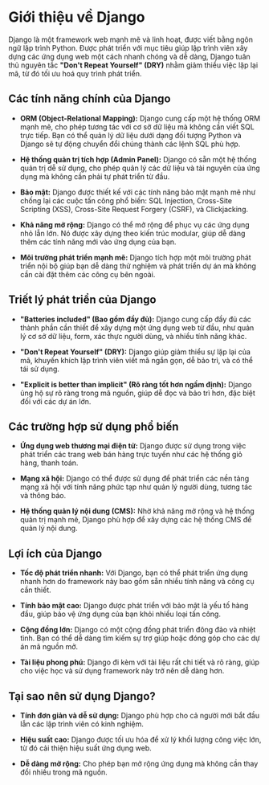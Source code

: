 # Giới thiệu về Django

Django là một framework web mạnh mẽ và linh hoạt, được viết bằng ngôn ngữ lập trình Python. Được phát triển với mục tiêu giúp lập trình viên xây dựng các ứng dụng web một cách nhanh chóng và dễ dàng, Django tuân thủ nguyên tắc **"Don't Repeat Yourself" (DRY)** nhằm giảm thiểu việc lặp lại mã, từ đó tối ưu hoá quy trình phát triển.

## Các tính năng chính của Django

- **ORM (Object-Relational Mapping):** Django cung cấp một hệ thống ORM mạnh mẽ, cho phép tương tác với cơ sở dữ liệu mà không cần viết SQL trực tiếp. Bạn có thể quản lý dữ liệu dưới dạng đối tượng Python và Django sẽ tự động chuyển đổi chúng thành các lệnh SQL phù hợp.
  
- **Hệ thống quản trị tích hợp (Admin Panel):** Django có sẵn một hệ thống quản trị dễ sử dụng, cho phép quản lý các dữ liệu và tài nguyên của ứng dụng mà không cần phải tự phát triển từ đầu.

- **Bảo mật:** Django được thiết kế với các tính năng bảo mật mạnh mẽ như chống lại các cuộc tấn công phổ biến: SQL Injection, Cross-Site Scripting (XSS), Cross-Site Request Forgery (CSRF), và Clickjacking.

- **Khả năng mở rộng:** Django có thể mở rộng để phục vụ các ứng dụng nhỏ lẫn lớn. Nó được xây dựng theo kiến trúc modular, giúp dễ dàng thêm các tính năng mới vào ứng dụng của bạn.

- **Môi trường phát triển mạnh mẽ:** Django tích hợp một môi trường phát triển nội bộ giúp bạn dễ dàng thử nghiệm và phát triển dự án mà không cần cài đặt thêm các công cụ bên ngoài.

## Triết lý phát triển của Django

- **"Batteries included" (Bao gồm đầy đủ):** Django cung cấp đầy đủ các thành phần cần thiết để xây dựng một ứng dụng web từ đầu, như quản lý cơ sở dữ liệu, form, xác thực người dùng, và nhiều tính năng khác.

- **"Don't Repeat Yourself" (DRY):** Django giúp giảm thiểu sự lặp lại của mã, khuyến khích lập trình viên viết mã ngắn gọn, dễ bảo trì, và có thể tái sử dụng.

- **"Explicit is better than implicit" (Rõ ràng tốt hơn ngầm định):** Django ủng hộ sự rõ ràng trong mã nguồn, giúp dễ đọc và bảo trì hơn, đặc biệt đối với các dự án lớn.

## Các trường hợp sử dụng phổ biến

- **Ứng dụng web thương mại điện tử:** Django được sử dụng trong việc phát triển các trang web bán hàng trực tuyến như các hệ thống giỏ hàng, thanh toán.
  
- **Mạng xã hội:** Django có thể được sử dụng để phát triển các nền tảng mạng xã hội với tính năng phức tạp như quản lý người dùng, tương tác và thông báo.

- **Hệ thống quản lý nội dung (CMS):** Nhờ khả năng mở rộng và hệ thống quản trị mạnh mẽ, Django phù hợp để xây dựng các hệ thống CMS để quản lý nội dung.

## Lợi ích của Django

- **Tốc độ phát triển nhanh:** Với Django, bạn có thể phát triển ứng dụng nhanh hơn do framework này bao gồm sẵn nhiều tính năng và công cụ cần thiết.
  
- **Tính bảo mật cao:** Django được phát triển với bảo mật là yếu tố hàng đầu, giúp bảo vệ ứng dụng của bạn khỏi nhiều loại tấn công.

- **Cộng đồng lớn:** Django có một cộng đồng phát triển đông đảo và nhiệt tình. Bạn có thể dễ dàng tìm kiếm sự trợ giúp hoặc đóng góp cho các dự án mã nguồn mở.

- **Tài liệu phong phú:** Django đi kèm với tài liệu rất chi tiết và rõ ràng, giúp cho việc học và sử dụng framework này trở nên dễ dàng hơn.

## Tại sao nên sử dụng Django?

- **Tính đơn giản và dễ sử dụng:** Django phù hợp cho cả người mới bắt đầu lẫn các lập trình viên có kinh nghiệm.
  
- **Hiệu suất cao:** Django được tối ưu hóa để xử lý khối lượng công việc lớn, từ đó cải thiện hiệu suất ứng dụng web.
  
- **Dễ dàng mở rộng:** Cho phép bạn mở rộng ứng dụng mà không cần thay đổi nhiều trong mã nguồn.

